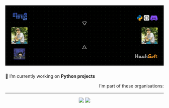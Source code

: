 <h1 align="center" width="100%">
  <!--
  <img src="https://dev.bg/wp-content/uploads/2016/12/logo-1.png" width="150">
  <img src="https://media1.giphy.com/media/du3J3cXyzhj75IOgvA/giphy.gif?cid=ecf05e473xpgxrcwo275mhx1r4o2bi5nh8rmhib6d09r7ve2&rid=giphy.gif" width="50">
  Hello There! Alex here
  <img src="https://media1.giphy.com/media/KAq5w47R9rmTuvWOWa/giphy.gif?cid=ecf05e478b0bym0lgka2xqk5x7cdoc6aipdu9gwm3ogk3kgm&rid=giphy.gif" width="50">
  <img src="https://dev.bg/wp-content/uploads/2016/12/logo-1.png" width="150">
  -->
  
  <img src="./GH Cover.gif">
  
</h1>

<!--
**SashoStoichkov/SashoStoichkov** is a ✨ _special_ ✨ repository because its `README.md` (this file) appears on your GitHub profile.

Here are some ideas to get you started:
-->

<p float="left" align="left">🔭 I’m currently working on <strong>Python projects</strong></p>
<p float="right" align="right">I'm part of these organisations:</p>

<!-- <div>
  <div>
    <a href="https://github.com/HackSoftware"><img src="https://avatars1.githubusercontent.com/u/11139128?s=200&v=4" width="100"></a>
    <a href="https://github.com/BookShareBG"><img src="https://avatars1.githubusercontent.com/u/73662810?s=200&v=4" width="100"></a>
    <a href="https://github.com/EddieHubCommunity"><img src="https://avatars3.githubusercontent.com/u/66388388?s=200&v=4" width="100"></a>
  </div>

  <div><br><br></div>

  <div style="float: left">
    <ul>
       <li>Worked over <a href="https://github.com/HackSoftware/simple_schema_validator">simple-schema-validator</a> pip module</li>
       <li>Worked over <a href="https://github.com/HackSoftware/Django-Styleguide">Django Styleguide</a> example <a href="https://github.com/HackSoftware/Styleguide-Example">project</a></li>
    </ul>
  </div>
</div>
-->

---

<p align="center">
  <img width="65%" src="https://github-readme-stats.vercel.app/api?username=SashoStoichkov&show_icons=true&theme=merko" />
  <img width="27%" src="https://github-readme-stats.vercel.app/api/top-langs/?username=SashoStoichkov&count_private=true&theme=merko" />
</p>

<!--
- 🌱 I’m currently learning ...
- 💬 Ask me about ...
- 📫 How to reach me: via [email](mailto:sashostoichkov@gmail.com); [Facebook]()
- ⚡ Fun fact: ...
-->
